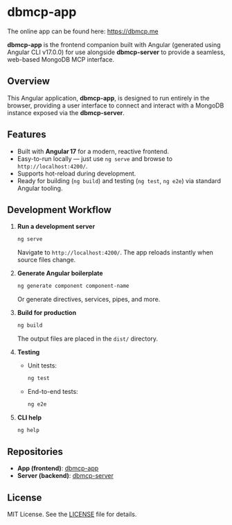 # dbmcp-app

The online app can be found here: https://dbmcp.me

**dbmcp-app** is the frontend companion built with Angular (generated using Angular CLI v17.0.0) for use alongside **dbmcp-server** to provide a seamless, web-based MongoDB MCP interface.

## Overview

This Angular application, **dbmcp-app**, is designed to run entirely in the browser, providing a user interface to connect and interact with a MongoDB instance exposed via the **dbmcp-server**.

## Features

- Built with **Angular 17** for a modern, reactive frontend.
- Easy-to-run locally — just use `ng serve` and browse to `http://localhost:4200/`.
- Supports hot-reload during development.
- Ready for building (`ng build`) and testing (`ng test`, `ng e2e`) via standard Angular tooling.

## Development Workflow

1. **Run a development server**  
   ```bash
   ng serve
   ```  
   Navigate to `http://localhost:4200/`. The app reloads instantly when source files change.

2. **Generate Angular boilerplate**  
   ```bash
   ng generate component component-name
   ```  
   Or generate directives, services, pipes, and more.

3. **Build for production**  
   ```bash
   ng build
   ```  
   The output files are placed in the `dist/` directory.

4. **Testing**  
   - Unit tests:  
     ```bash
     ng test
     ```  
   - End-to-end tests:  
     ```bash
     ng e2e
     ```

5. **CLI help**  
   ```bash
   ng help
   ```

## Repositories

- **App (frontend)**: [dbmcp-app](https://github.com/shoomkloom/dbmcp-app)  
- **Server (backend)**: [dbmcp-server](https://github.com/shoomkloom/dbmcp-server)

## License

MIT License. See the [LICENSE](LICENSE) file for details.
